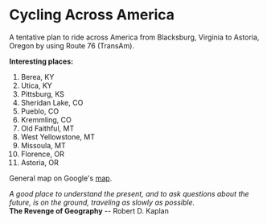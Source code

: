 Cycling Across America
======================

A tentative plan to ride across America from Blacksburg, Virginia to
Astoria, Oregon by using Route 76 (TransAm).

**Interesting places:**

1. Berea, KY
2. Utica, KY
3. Pittsburg, KS
4. Sheridan Lake, CO
5. Pueblo, CO
6. Kremmling, CO
7. Old Faithful, MT
8. West Yellowstone, MT
9. Missoula, MT
10. Florence, OR
11. Astoria, OR

General map on Google's [map][0].

*A good place to understand the present, and to ask questions about
the future, is on the ground, traveling as slowly as possible.*  
**The Revenge of Geography** -- Robert D. Kaplan

[0]: http://goo.gl/maps/SFCqQ
